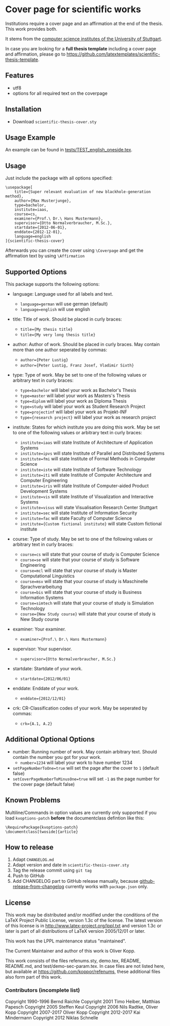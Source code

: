 # Cover page for scientific works

Institutions require a cover page and an affirmation at the end of the thesis.
This work provides both.

It stems from the [computer science institutes of the University of Stuttgart].

In case you are looking for a **full thesis template** including a cover page and affirmation, please go to <https://github.com/latextemplates/scientific-thesis-template>.

## Features

- utf8 
- options for all required text on the coverpage

## Installation

- Download `scientific-thesis-cover.sty`

## Usage Example

An example can be found in [tests/TEST_english_oneside.tex](tests/TEST_english_oneside.tex).

## Usage 

Just include the package with all options specified:

    \usepackage[
        title={Super relevant evaluation of new blackhole-generation method},
        author={Max Musterjunge},
        type=bachelor,
        institute=iaas,
        course=cs,
        examiner={Prof.\ Dr.\ Hans Mustermann},
        supervisor={Otto Normalverbraucher, M.Sc.},
        startdate={2012-06-01},
        enddate={2012-12-01},
        language=english
    ]{scientific-thesis-cover}

Afterwards you can create the cover using `\Coverpage` and get the affirmation text by using `\Affirmation`

## Supported Options

This package supports the following options:

- language: Language used for all labels and text.
    - `language=german` will use german (default)
    - `language=english` will use english

- title: Title of work. Should be placed in curly braces:

    - `title={My thesis title}`
    - `title={My very long thesis title}`

- author: Author of work. Should be placed in curly braces. May contain more than one author seperated by commas:
    - `author={Peter Lustig}`
    - `author={Peter Lustig, Franz Josef, Vladimir Sixth}`

- type: Type of work. May be set to one of the following values or arbitrary text in curly braces:
    - `type=bachelor` will label your work as Bachelor's Thesis
    - `type=master` will label your work as Masters's Thesis
    - `type=diplom` will label your work as Diploma Thesis
    - `type=study` will label your work as Student Research Project
    - `type=projectinf` will label your work as Projekt-INF
    - `type={research project}` will label your work as research project
    
- institute: States for which institute you are doing this work. May be set to one of the following values or arbitrary text in curly braces:
    - `institute=iaas` will state Institute of Architecture of Application Systems
    - `institute=ipvs` will state Institute of Parallel and Distributed Systems
    - `institute=fmi` will state Institute of Formal Methods in Computer Science
    - `institute=iste` will state Institute of Software Technology
    - `institute=iti` will state Institute of Computer Architecture and Computer Engineering
    - `institute=iris` will state Institute of Computer-aided Product Development Systems
    - `institute=vis` will state Institute of Visualization and Interactive Systems
    - `institute=visus` will state Visualisation Research Center Stuttgart
    - `institute=sec` will state Institute of Information Security
    - `institute=fac` will state Faculty of Computer Science
    - `institute={Custom fictional institute}` will state Custom fictional institute

- course: Type of study. May be set to one of the following values or arbitrary text in curly braces:
    - `course=cs` will state that your course of study is Computer Science
    - `course=se` will state that your course of study is Software Engineering
    - `course=mcl` will state that your course of study is Master Computational Linguistics
    - `course=msv` will state that your course of study is Maschinelle Sprachverarbeitung
    - `course=bis` will state that your course of study is Business Information Systems
    - `course=simtech` will state that your course of study is Simulation Technology
    - `course={New Study course}` will state that your course of study is New Study course

- examiner: Your examiner. 
    - `examiner={Prof.\ Dr.\ Hans Mustermann}`

- supervisor: Your supervisor.
    - `supervisor={Otto Normalverbraucher, M.Sc.}`

- startdate: Startdate of your work.
    - `startdate={2012/06/01}`

- enddate: Enddate of your work.    
    - `enddate={2012/12/01}`

- crk: CR-Classification codes of your work. May be seperated by commas:
    - `crk={A.1, A.2}`

## Additional Optional Options

- number: Running number of work. May contain arbitrary text. Should contain the number you got for your work.
    - `number=1234` will label your work to have number 1234
- `setPageNumberToOne=true` will set the page after the cover to `1` (default false)
- `setCoverPageNumberToMinusOne=true` will set `-1` as the page number for the cover page (default false)

## Known Problems

Multiline/Commands in option values are currently only supported if you load `kvoptions-patch` **before** the documentclass defintion like this:

    \RequirePackage{kvoptions-patch}
    \documentclass[twoside]{article}

## How to release

1. Adapt `CHANGELOG.md`
2. Adapt version and date in `scientific-thesis-cover.sty`
3. Tag the release commit using `git tag`
4. Push to GitHub
5. Add CHANGELOG part to GitHub release manually, because [github-release-from-changelog](https://github.com/MoOx/github-release-from-changelog) currently works with `package.json`  only.

## License

This work may be distributed and/or modified under the conditions of
the LaTeX Project Public License, version 1.3c of the license.
The latest version of this license is in <http://www.latex-project.org/lppl.txt>
and version 1.3c or later is part of all distributions of LaTeX
version 2005/12/01 or later.

This work has the LPPL maintenance status "maintained".

The Current Maintainer and author of this work is Oliver Kopp.

This work consists of the files refenums.sty, demo.tex, README, README.md, and test/demo-sec-param.tex.
In case files are not listed here, but available at https://github.com/koppor/refenums, these additional files also form part of this work.

### Contributors (incomplete list)

Copyright 1990-1996 Bernd Raichle
Copyright 2001 Timo Heiber, Matthias Papesch
Copyright 2005 Steffen Keul
Copyright 2006 Nils Radtke, Oliver Kopp
Copyright 2007-2017 Oliver Kopp
Copyright 2012-2017 Kai Mindermann
Copyright 2012 Niklas Schnelle

  [computer science institutes of the University of Stuttgart]: http://www.informatik.uni-stuttgart.de/index.en.html
